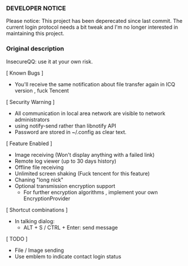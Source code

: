 ### DEVELOPER NOTICE

Please notice: This project has been deperecated since last commit.
The current login protocol needs a bit tweak and I'm no longer interested in maintaining this project.

### Original description

InsecureQQ: use it at your own risk.

[ Known Bugs ]
* You'll receive the same notification about file transfer again in ICQ version , fuck Tencent

[ Security Warning ]
* All communication in local area network are visible to network administrators
* using notify-send rather than libnotify API 
* Password are stored in ~/.config as clear text.

[ Feature Enabled ]
* Image receiving (Won't display anything with a failed link)
* Remote log viewer (up to 30 days history)
* Offline file receiving
* Unlimited screen shaking (Fuck tencent for this feature)
* Chaning "long nick"
* Optional transmission encryption support
	* For further encryption algorithms , implement your own EncryptionProvider

[ Shortcut combinations ]
* In talking dialog:
	* ALT + S / CTRL + Enter:   send message

[ TODO ]
* File / Image sending
* Use emblem to indicate contact login status 

